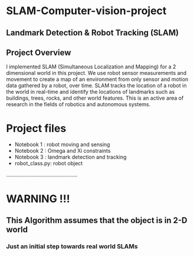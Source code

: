 # SLAM-Computer-vision-project

## Landmark Detection & Robot Tracking (SLAM)

## Project Overview

I implemented SLAM (Simultaneous Localization and Mapping) for a 2 dimensional world in this project. We use robot sensor measurements and movement to create a map of an environment from only sensor and motion data gathered by a robot, over time. SLAM tracks the location of a robot in the world in real-time and identify the locations of landmarks such as buildings, trees, rocks, and other world features. This is an active area of research in the fields of robotics and autonomous systems.

# Project files

* Notebook 1 : robot moving and sensing
* Notebook 2 : Omega and Xi constraints
* Notebook 3 : landmark detection and tracking
* robot_class.py: robot object



................................................
# WARNING !!!
## This Algorithm assumes that the object is in 2-D world 
### Just an initial step towards real world SLAMs
